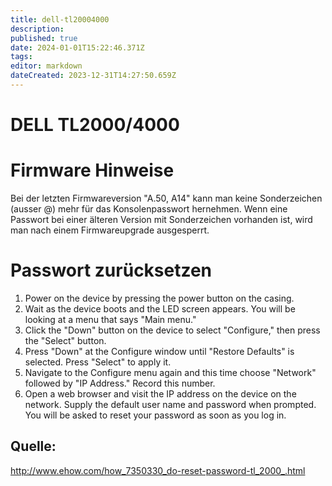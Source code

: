 ```yaml
---
title: dell-tl20004000
description: 
published: true
date: 2024-01-01T15:22:46.371Z
tags: 
editor: markdown
dateCreated: 2023-12-31T14:27:50.659Z
---
```


# DELL TL2000/4000

# <span class="mw-headline" id="bkmrk-firmware-hinweise-1">Firmware Hinweise</span>

Bei der letzten Firmwareversion "A.50, A14" kann man keine Sonderzeichen (ausser @) mehr für das Konsolenpasswort hernehmen. Wenn eine Passwort bei einer älteren Version mit Sonderzeichen vorhanden ist, wird man nach einem Firmwareupgrade ausgesperrt.

# <span id="bkmrk-"></span><span class="mw-headline" id="bkmrk-passwort-zur%C3%BCcksetze-1">Passwort zurücksetzen</span>

1. Power on the device by pressing the power button on the casing.
2. Wait as the device boots and the LED screen appears. You will be looking at a menu that says "Main menu."
3. Click the "Down" button on the device to select "Configure," then press the "Select" button.
4. Press "Down" at the Configure window until "Restore Defaults" is selected. Press "Select" to apply it.
5. Navigate to the Configure menu again and this time choose "Network" followed by "IP Address." Record this number.
6. Open a web browser and visit the IP address on the device on the network. Supply the default user name and password when prompted. You will be asked to reset your password as soon as you log in.

## <span class="mw-headline" id="bkmrk-quelle%3A-1">Quelle:</span>


<a class="external free" href="http://www.ehow.com/how_7350330_do-reset-password-tl_2000_.html" rel="nofollow">http://www.ehow.com/how_7350330_do-reset-password-tl_2000_.html</a>
